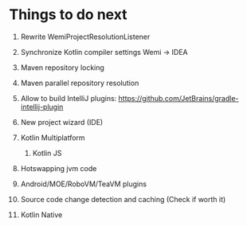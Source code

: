 # Things to do next

1. Rewrite WemiProjectResolutionListener

1. Synchronize Kotlin compiler settings Wemi -> IDEA

1. Maven repository locking

1. Maven parallel repository resolution

1. Allow to build IntelliJ plugins: https://github.com/JetBrains/gradle-intellij-plugin

1. New project wizard (IDE)

1. Kotlin Multiplatform
	1. Kotlin JS

1. Hotswapping jvm code

1. Android/MOE/RoboVM/TeaVM plugins

1. Source code change detection and caching (Check if worth it)

1. Kotlin Native

